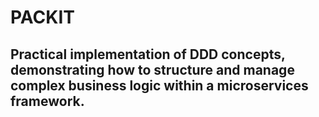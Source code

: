 # PACKIT
## Practical implementation of DDD concepts, demonstrating how to structure and manage complex business logic within a microservices framework.
